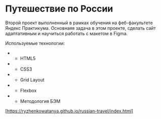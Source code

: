 # Путешествие по России   

Второй проект выполненный в рамках обучения на феб-факультете Яндекс Практикума.
Основнаяя задача в этом проекте, сделать сайт адаптативным и научиться работать с макетом в Figma.

Используемые технологии:
+ - HTML5 
+ - CSS3 
+ - Grid Layout 
+ - Flexbox 
+ - Методология БЭМ 
 
[https://ryzhenkowatanya.github.io/russian-travel/index.html]
